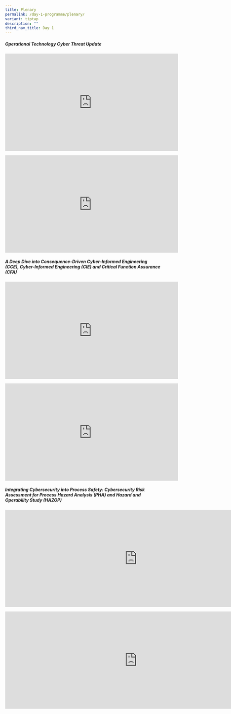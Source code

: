 ```yaml
---
title: Plenary
permalink: /day-1-programme/plenary/
variant: tiptap
description: ""
third_nav_title: Day 1
---
```

<h5>Operational Technology Cyber Threat Update</h5>
<p></p>
<div class="iframe-wrapper">
<iframe height="315" width="560" allowfullscreen="true" frameborder="0" src="https://www.youtube.com/embed/X6pR1qk44SQ?si=9ZoGprh2mwTybQ_Y"></iframe>
</div>
<p></p>
<div class="iframe-wrapper">
<iframe height="315" width="560" allowfullscreen="true" frameborder="0" src="https://www.youtube.com/embed/tORBzh82Yig?si=7-vYTJeVshuOBhj6"></iframe>
</div>
<p></p>
<h5>A Deep Dive into Consequence-Driven Cyber-Informed Engineering (CCE), Cyber-Informed Engineering (CIE) and Critical Function Assurance (CFA)</h5>
<div class="iframe-wrapper">
<iframe height="315" width="560" allowfullscreen="true" frameborder="0" src="https://www.youtube.com/embed/speU61T5e6k?si=iH6vsBU9umCIJPuR"></iframe>
</div>
<p></p>
<div class="iframe-wrapper">
<iframe height="315" width="560" allowfullscreen="true" frameborder="0" src="https://www.youtube.com/embed/speU61T5e6k?si=iH6vsBU9umCIJPuR"></iframe>
</div>
<p></p>
<h5>Integrating Cybersecurity into Process Safety: Cybersecurity Risk Assessment for Process Hazard Analysis (PHA) and Hazard and Operability Study (HAZOP)</h5>
<p></p>
<div class="iframe-wrapper">
<iframe height="315" width="853" allowfullscreen="true" frameborder="0" src="https://www.youtube.com/embed/c2sV_EBAw2g?si=A5qJg2nRRhcL6FTE"></iframe>
</div>
<p></p>
<div class="iframe-wrapper">
<iframe height="315" width="853" allowfullscreen="true" frameborder="0" src="https://www.youtube.com/embed/c2sV_EBAw2g?si=A5qJg2nRRhcL6FTE"></iframe>
</div>
<p></p>